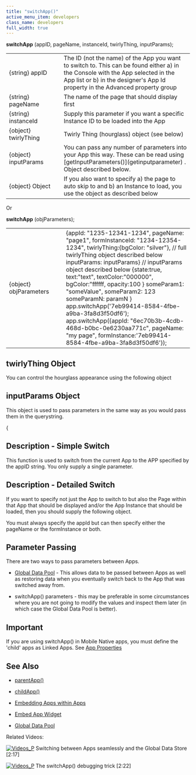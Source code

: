 ```yaml
---
title: "switchApp()"
active_menu_item: developers
class_name: developers
full_width: true
---
```



**switchApp** (appID, pageName, instanceId, twirlyThing, inputParams);

<table>
<tr>
<td width="170">
{string} appID

</td>
<td width="1">
</td>
<td width="710">
The ID (not the name) of the App you want to switch to. This can be found either a) in the Console with the App selected in the App list or b) in the designer's App Id property in the Advanced property group

</td>
</tr>
<tr>
<td width="170">
{string} pageName

</td>
<td width="1">
</td>
<td width="710">
The name of the page that should display first

</td>
</tr>
<tr>
<td width="170">
{string} instanceId

</td>
<td width="1">
</td>
<td width="710">
Supply this parameter if you want a specific Instance ID to be loaded into the App

</td>
</tr>
<tr>
<td width="170">
{object} twirlyThing

</td>
<td width="1">
</td>
<td width="710">
Twirly Thing (hourglass) object (see below)

</td>
</tr>
<tr>
<td width="170">
{object} inputParams

</td>
<td width="1">
</td>
<td width="710">
You can pass any number of parameters into your App this way. These can be read using [getInputParameters()](getinputparameter) . Object described below.

</td>
</tr>
<tr>
<td width="170">
{object} Object

</td>
<td width="1">
</td>
<td width="710">
If you also want to specify a) the page to auto skip to and b) an Instance to load, you use the object as described below

</td>
</tr>
</table>
Or

**switchApp** (objParameters);

<table>
<tr>
<td width="170">
{object} objParameters

</td>
<td width="1">
</td>
<td width="710">
       {appId: "1235-12341-1234", 
        pageName: "page1", 
        formInstanceId: "1234-12354-1234", 
        twirlyThing:{bgColor: "silver"}, // full twirlyThing object described below
        inputParams: inputParams}  // inputParams object described below
       {state:true,
        text:"text",
        textColor:"000000",
        bgColor:"ffffff,
        opacity:100
       }
       someParam1: "someValue", 
        someParam2: 123
        someParamN: paramN
       }
       app.switchApp('7eb99414-8584-4fbe-a9ba-3fa8d3f50df6');
       app.switchApp({appId: "6ec70b3b-4cdb-468d-b0bc-0e6230aa771c", pageName: "my page", formInstance:'7eb99414-8584-4fbe-a9ba-3fa8d3f50df6'});
      

</td>
</tr>
</table>

## twirlyThing Object

You can control the hourglass appearance using the following object

## inputParams Object

This object is used to pass parameters in the same way as you would pass them in the querystring.

{

## Description - Simple Switch

This function is used to switch from the current App to the APP specified by the appID string. You only supply a single parameter.

## Description - Detailed Switch

If you want to specify not just the App to switch to but also the Page within that App that should be displayed and/or the App Instance that should be loaded, then you should supply the following object.

You must always specify the appId but can then specify either the pageName or the formInstance or both.

## Parameter Passing

There are two ways to pass parameters between Apps.

 - [Global Data Pool](../global-data-pool-functions/) - This allows data to be passed between Apps as well as restoring data when you eventually switch back to the App that was switched away from.

 - switchApp() parameters - this may be preferable in some circumstances where you are not going to modify the values and inspect them later (in which case the Global Data Pool is better).

## Important

If you are using switchApp() in Mobile Native apps, you must define the 'child' apps as Linked Apps. See [App Properties](../../../widget-properties-events/app-properties)

## See Also

 - [parentApp()](parentapp)

 - [childApp()](childapp)

 - [Embedding Apps within Apps](../../../product-guide/advanced-features/embedding-apps-within-apps/)

 - [Embed App Widget](../../../widget-properties-events/advanced/embed-app)

 - [Global Data Pool](../global-data-pool-functions/)

Related Videos:

[![Videos\_P](/img/docs/videos_p.png)](http://www.youtube.com/v/pUY3PXct_wk?autoplay=1&hd=1&fs=1&showsearch=0&rel=0&) Switching between Apps seamlessly and the Global Data Store [2:17]

[![Videos\_P](/img/docs/videos_p.png)](http://www.youtube.com/v/ITkE2fsTOiI?autoplay=1&hd=1&fs=1&showsearch=0&rel=0&) The switchApp() debugging trick [2:22]

